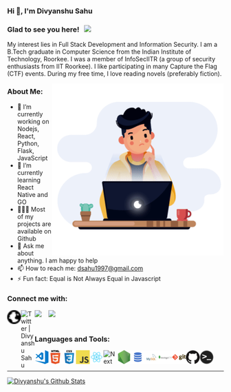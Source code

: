 ### Hi 👋, I'm Divyanshu Sahu

### Glad to see you here! &nbsp; ![](https://visitor-badge.glitch.me/badge?page_id=divyanshusahu.divyanshusahu)

My interest lies in Full Stack Development and Information Security. I am a B.Tech graduate in Computer Science from the Indian Institute of Technology, Roorkee. I was a member of InfoSecIITR (a group of security enthusiasts from IIT Roorkee). I like participating in many Capture the Flag (CTF) events. During my free time, I love reading novels (preferably fiction).

<img align="right" width="400" src="https://raw.githubusercontent.com/divyanshusahu/divyanshusahu/main/developer.gif" />

### About Me:

- 🔭 I’m currently working on Nodejs, React, Python, Flask, JavaScript
- 🌱 I’m currently learning React Native and GO
- 👨🏻‍💻 Most of my projects are available on Github
- 💬 Ask me about anything. I am happy to help
- 📫 How to reach me: dsahu1997@gmail.com
- ⚡ Fun fact: Equal is Not Always Equal in Javascript

### Connect me with:

[<img align="left" alt="divyanshusahu.vercel.app" width="32px" src="https://raw.githubusercontent.com/iconic/open-iconic/master/svg/globe.svg" />](https://divyanshusahu.vercel.app)
[<img align="left" alt="Twitter | Divyanshu Sahu" width="32" src="https://cdn.jsdelivr.net/npm/simple-icons@v3/icons/twitter.svg" />](https://twitter.com/divyan5hu)
[<img align="left" width="32" src="https://cdn.jsdelivr.net/npm/simple-icons@v3/icons/linkedin.svg" />](https://www.linkedin.com/in/divyanshu-sahu/)
[<img align="left" width="32" src="https://cdn.jsdelivr.net/npm/simple-icons@v3/icons/instagram.svg" />](https://www.instagram.com/_divyanshusahu_/)

<br />
<br />

### Languages and Tools:

<img align="left" alt="Visual Studio Code" width="32px" src="https://raw.githubusercontent.com/github/explore/80688e429a7d4ef2fca1e82350fe8e3517d3494d/topics/visual-studio-code/visual-studio-code.png" />
<img align="left" alt="HTML5" width="32px" src="https://raw.githubusercontent.com/github/explore/80688e429a7d4ef2fca1e82350fe8e3517d3494d/topics/html/html.png" />
<img align="left" alt="CSS3" width="32px" src="https://raw.githubusercontent.com/github/explore/80688e429a7d4ef2fca1e82350fe8e3517d3494d/topics/css/css.png" />
<img align="left" alt="JavaScript" width="32px" src="https://raw.githubusercontent.com/github/explore/80688e429a7d4ef2fca1e82350fe8e3517d3494d/topics/javascript/javascript.png" />
<img align="left" alt="React" width="32px" src="https://raw.githubusercontent.com/github/explore/80688e429a7d4ef2fca1e82350fe8e3517d3494d/topics/react/react.png" />
<img align="left" alt="Next" width="32px" src="https://avatars1.githubusercontent.com/u/32585093?s=200&v=4" />
<img align="left" alt="Node.js" width="32px" src="https://raw.githubusercontent.com/github/explore/80688e429a7d4ef2fca1e82350fe8e3517d3494d/topics/nodejs/nodejs.png" />
<img align="left" alt="SQL" width="32px" src="https://raw.githubusercontent.com/github/explore/80688e429a7d4ef2fca1e82350fe8e3517d3494d/topics/sql/sql.png" />
<img align="left" alt="MySQL" width="32px" src="https://raw.githubusercontent.com/github/explore/80688e429a7d4ef2fca1e82350fe8e3517d3494d/topics/mysql/mysql.png" />
<img align="left" alt="MongoDB" width="32px" src="https://raw.githubusercontent.com/github/explore/80688e429a7d4ef2fca1e82350fe8e3517d3494d/topics/mongodb/mongodb.png" />
<img align="left" alt="Git" width="32px" src="https://raw.githubusercontent.com/github/explore/80688e429a7d4ef2fca1e82350fe8e3517d3494d/topics/git/git.png" />
<img align="left" alt="GitHub" width="32px" src="https://raw.githubusercontent.com/github/explore/78df643247d429f6cc873026c0622819ad797942/topics/github/github.png" />
<img align="left" alt="Terminal" width="32px" src="https://raw.githubusercontent.com/github/explore/80688e429a7d4ef2fca1e82350fe8e3517d3494d/topics/terminal/terminal.png" />

<br />
<br />

---

[![Divyanshu's Github Stats](https://github-readme-stats.vercel.app/api?username=divyanshusahu&count_private=true&show_icons=true)](https://github.com/anuraghazra/github-readme-stats)
